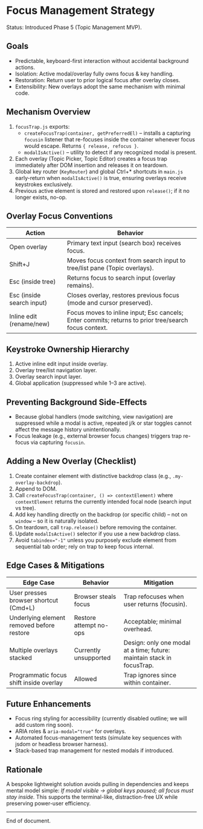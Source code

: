 # Focus Management Strategy

Status: Introduced Phase 5 (Topic Management MVP).

## Goals
- Predictable, keyboard-first interaction without accidental background actions.
- Isolation: Active modal/overlay fully owns focus & key handling.
- Restoration: Return user to prior logical focus after overlay closes.
- Extensibility: New overlays adopt the same mechanism with minimal code.

## Mechanism Overview
1. `focusTrap.js` exports:
   - `createFocusTrap(container, getPreferredEl)` – installs a capturing `focusin` listener that re-focuses inside the container whenever focus would escape. Returns `{ release, refocus }`.
   - `modalIsActive()` – utility to detect if any recognized modal is present.
2. Each overlay (Topic Picker, Topic Editor) creates a focus trap immediately after DOM insertion and releases it on teardown.
3. Global key router (`KeyRouter`) and global Ctrl+* shortcuts in `main.js` early-return when `modalIsActive()` is true, ensuring overlays receive keystrokes exclusively.
4. Previous active element is stored and restored upon `release()`; if it no longer exists, no-op.

## Overlay Focus Conventions
| Action | Behavior |
|--------|----------|
| Open overlay | Primary text input (search box) receives focus. |
| Shift+J | Moves focus context from search input to tree/list pane (Topic overlays). |
| Esc (inside tree) | Returns focus to search input (overlay remains). |
| Esc (inside search input) | Closes overlay, restores previous focus (mode and cursor preserved). |
| Inline edit (rename/new) | Focus moves to inline input; Esc cancels; Enter commits; returns to prior tree/search focus context. |

## Keystroke Ownership Hierarchy
1. Active inline edit input inside overlay.
2. Overlay tree/list navigation layer.
3. Overlay search input layer.
4. Global application (suppressed while 1–3 are active).

## Preventing Background Side-Effects
- Because global handlers (mode switching, view navigation) are suppressed while a modal is active, repeated j/k or star toggles cannot affect the message history unintentionally.
- Focus leakage (e.g., external browser focus changes) triggers trap re-focus via capturing `focusin`.

## Adding a New Overlay (Checklist)
1. Create container element with distinctive backdrop class (e.g., `.my-overlay-backdrop`).
2. Append to DOM.
3. Call `createFocusTrap(container, () => contextElement)` where `contextElement` returns the currently intended focal node (search input vs tree).
4. Add key handling directly on the backdrop (or specific child) – not on `window` – so it is naturally isolated.
5. On teardown, call `trap.release()` before removing the container.
6. Update `modalIsActive()` selector if you use a new backdrop class.
7. Avoid `tabindex="-1"` unless you purposely exclude element from sequential tab order; rely on trap to keep focus internal.

## Edge Cases & Mitigations
| Edge Case | Behavior | Mitigation |
|-----------|----------|------------|
| User presses browser shortcut (Cmd+L) | Browser steals focus | Trap refocuses when user returns (focusin). |
| Underlying element removed before restore | Restore attempt no-ops | Acceptable; minimal overhead. |
| Multiple overlays stacked | Currently unsupported | Design: only one modal at a time; future: maintain stack in focusTrap. |
| Programmatic focus shift inside overlay | Allowed | Trap ignores since within container. |

## Future Enhancements
- Focus ring styling for accessibility (currently disabled outline; we will add custom ring soon).
- ARIA roles & `aria-modal="true"` for overlays.
- Automated focus-management tests (simulate key sequences with jsdom or headless browser harness).
- Stack-based trap management for nested modals if introduced.

## Rationale
A bespoke lightweight solution avoids pulling in dependencies and keeps mental model simple: *If modal visible → global keys paused; all focus must stay inside.* This supports the terminal-like, distraction-free UX while preserving power-user efficiency.

---
End of document.
